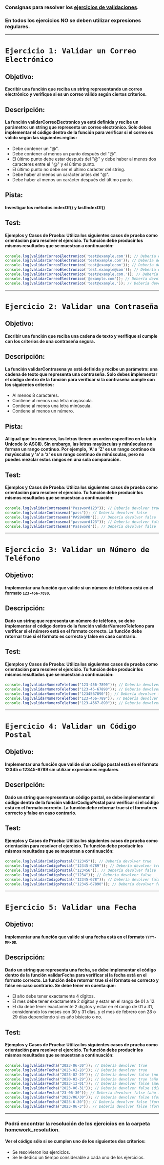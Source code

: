 ### Consignas para resolver los [ejercicios de validaciones](./src/homework.js).
### En todos los ejercicios NO se deben utilizar expresiones regulares.
<hr>

# `Ejercicio 1: Validar un Correo Electrónico`

## Objetivo:
#### Escribir una función que reciba un string representando un correo electrónico y verifique si es un correo válido según ciertos criterios.


## Descripción:
#### La función validarCorreoElectronico ya está definida y recibe un parámetro: un string que representa un correo electrónico. Solo debes implementar el código dentro de la función para verificar si el correo es válido según las siguientes reglas:
  - Debe contener un "@".
  - Debe contener al menos un punto después del "@".
  - El último punto debe estar después del "@" y debe haber al menos dos caracteres entre el "@" y el último punto.
  - El último punto no debe ser el último carácter del string.
  - Debe haber al menos un carácter antes del "@".
  - Debe haber al menos un carácter después del último punto.

## Pista:
#### Investigar los métodos indexOf() y lastIndexOf()

## Test:
#### Ejemplos y Casos de Prueba: Utiliza los siguientes casos de prueba como orientación para resolver el ejercicio. Tu función debe producir los mismos resultados que se muestran a continuación:

```js
console.log(validarCorreoElectronico('test@example.com')); // Debería devolver true
console.log(validarCorreoElectronico('testexample.com')); // Debería devolver false
console.log(validarCorreoElectronico('test@examplecom')); // Debería devolver false
console.log(validarCorreoElectronico('test.example@com')); // Debería devolver false
console.log(validarCorreoElectronico('test@example.com.')); // Debería devolver false
console.log(validarCorreoElectronico('@example.com')); // Debería devolver false
console.log(validarCorreoElectronico('test@example.')); // Debería devolver false
```

<hr>

# `Ejercicio 2: Validar una Contraseña`

## Objetivo:
#### Escribir una función que reciba una cadena de texto y verifique si cumple con los criterios de una contraseña segura.

## Descripción:
#### La función validarContrasena ya está definida y recibe un parámetro: una cadena de texto que representa una contraseña. Solo debes implementar el código dentro de la función para verificar si la contraseña cumple con los siguientes criterios:

  - Al menos 8 caracteres.
  - Contiene al menos una letra mayúscula.
  - Contiene al menos una letra minúscula.
  - Contiene al menos un número.

## Pista:
#### Al igual que los números, las letras tienen un orden específico en la tabla Unicode (o ASCII). Sin embargo, las letras mayúsculas y minúsculas no forman un rango continuo. Por ejemplo, 'A' a 'Z' es un rango continuo de mayúsculas y 'a' a 'z' es un rango continuo de minúsculas, pero no puedes mezclar estos rangos en una sola comparación.

## Test:
#### Ejemplos y Casos de Prueba: Utiliza los siguientes casos de prueba como orientación para resolver el ejercicio. Tu función debe producir los mismos resultados que se muestran a continuación:

```js
console.log(validarContrasena("Password123")); // Debería devolver true
console.log(validarContrasena("pass")); // Debería devolver false
console.log(validarContrasena("PASSWORD")); // Debería devolver false
console.log(validarContrasena("password123")); // Debería devolver false
console.log(validarContrasena("Password")); // Debería devolver false
```
<hr>

# `Ejercicio 3: Validar un Número de Teléfono`

## Objetivo:
#### Implementar una función que valide si un número de teléfono está en el formato `123-456-7890`.

## Descripción:
#### Dado un string que representa un número de teléfono, se debe implementar el código dentro de la función validarNumeroTelefono para verificar si el número está en el formato correcto. La función debe retornar true si el formato es correcto y false en caso contrario.

## Test:
#### Ejemplos y Casos de Prueba: Utiliza los siguientes casos de prueba como orientación para resolver el ejercicio. Tu función debe producir los mismos resultados que se muestran a continuación:

```js
console.log(validarNumeroTelefono("123-456-7890")); // Debería devolver true
console.log(validarNumeroTelefono("123-45-67890")); // Debería devolver false
console.log(validarNumeroTelefono("1234567890")); // Debería devolver false
console.log(validarNumeroTelefono("123-456-789")); // Debería devolver false
console.log(validarNumeroTelefono("123-4567-890")); // Debería devolver false
```

<hr>

# `Ejercicio 4: Validar un Código Postal`

## Objetivo:
#### Implementar una función que valide si un código postal está en el formato 12345 o 12345-6789 sin utilizar expresiones regulares.

## Descripción:
#### Dado un string que representa un código postal, se debe implementar el código dentro de la función validarCodigoPostal para verificar si el código está en el formato correcto. La función debe retornar true si el formato es correcto y false en caso contrario.

## Test:
#### Ejemplos y Casos de Prueba: Utiliza los siguientes casos de prueba como orientación para resolver el ejercicio. Tu función debe producir los mismos resultados que se muestran a continuación:

```js
console.log(validarCodigoPostal("12345")); // Debería devolver true
console.log(validarCodigoPostal("12345-6789")); // Debería devolver true
console.log(validarCodigoPostal("123456")); // Debería devolver false
console.log(validarCodigoPostal("1234")); // Debería devolver false
console.log(validarCodigoPostal("12345-678")); // Debería devolver false
console.log(validarCodigoPostal("12345-67890")); // Debería devolver false

```

<hr>

# `Ejercicio 5: Validar una Fecha`

## Objetivo:
#### Implementar una función que valide si una fecha está en el formato `YYYY-MM-DD`.

## Descripción:
#### Dado un string que representa una fecha, se debe implementar el código dentro de la función validarFecha para verificar si la fecha está en el formato correcto. La función debe retornar true si el formato es correcto y false en caso contrario. Se debe tener en cuenta que:
  - El año debe tener exactamente 4 dígitos.
  - El mes debe tener exactamente 2 dígitos y estar en el rango de 01 a 12.
  - El día debe tener exactamente 2 dígitos y estar en el rango de 01 a 31, considerando los meses con 30 y 31 días, y el mes de febrero con 28 o 29 días dependiendo si es año bisiesto o no.

## Test:
#### Ejemplos y Casos de Prueba: Utiliza los siguientes casos de prueba como orientación para resolver el ejercicio. Tu función debe producir los mismos resultados que se muestran a continuación:

```js
console.log(validarFecha("2023-06-30")); // Debería devolver true
console.log(validarFecha("2023-02-28")); // Debería devolver true
console.log(validarFecha("2023-02-29")); // Debería devolver false (no es año bisiesto)
console.log(validarFecha("2020-02-29")); // Debería devolver true (año bisiesto)
console.log(validarFecha("2023-13-01")); // Debería devolver false (mes inválido)
console.log(validarFecha("2023-06-31")); // Debería devolver false (día inválido)
console.log(validarFecha("23-06-30")); // Debería devolver false (año inválido)
console.log(validarFecha("2023/06/30")); // Debería devolver false (formato inválido)
console.log(validarFecha("2023-6-30")); // Debería devolver false (formato inválido)
console.log(validarFecha("2023-06-3")); // Debería devolver false (formato inválido)
```

<hr>

### Podrá encontrar la resolución de los ejercicios en la carpeta [homework_resolution](./homework_resolution/resolution.js).
#### Ver el código sólo si se cumplen uno de los siguientes dos criterios:
- Se resolvieron los ejercicios.
- Se le dedico un tiempo considerable a cada uno de los ejercicios.
